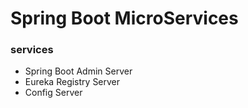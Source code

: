 Spring Boot MicroServices
==================================


### services

* Spring Boot Admin Server
* Eureka Registry Server
* Config Server